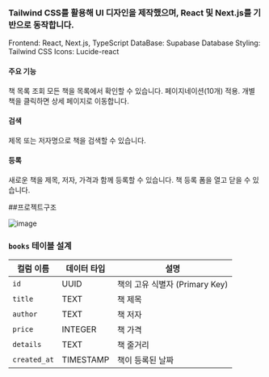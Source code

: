 ### Tailwind CSS를 활용해 UI 디자인을 제작했으며, React 및 Next.js를 기반으로 동작합니다.

Frontend: React, Next.js, TypeScript
DataBase: Supabase Database
Styling: Tailwind CSS
Icons: Lucide-react


#### 주요 기능
책 목록 조회
모든 책을 목록에서 확인할 수 있습니다.
페이지네이션(10개) 적용.
개별 책을 클릭하면 상세 페이지로 이동합니다.

#### 검색
제목 또는 저자명으로 책을 검색할 수 있습니다.

#### 등록
새로운 책을 제목, 저자, 가격과 함께 등록할 수 있습니다.
책 등록 폼을 열고 닫을 수 있습니다.


##프로젝트구조


![image](https://github.com/user-attachments/assets/139554f2-f61c-4a23-81e9-6b14f7cc809e)




### `books` 테이블 설계

| 컬럼 이름    | 데이터 타입   | 설명                          |
|--------------|---------------|-------------------------------|
| `id`         | UUID          | 책의 고유 식별자 (Primary Key) |
| `title`      | TEXT          | 책 제목                       |
| `author`     | TEXT          | 책 저자                       |
| `price`      | INTEGER       | 책 가격                       |
| `details`    | TEXT          | 책 줄거리                     |
| `created_at` | TIMESTAMP     | 책이 등록된 날짜              |


